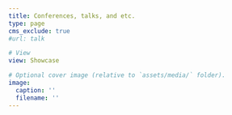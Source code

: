 ```yaml
---
title: Conferences, talks, and etc.
type: page
cms_exclude: true
#url: talk

# View
view: Showcase

# Optional cover image (relative to `assets/media/` folder).
image:
  caption: ''
  filename: ''
---
```

